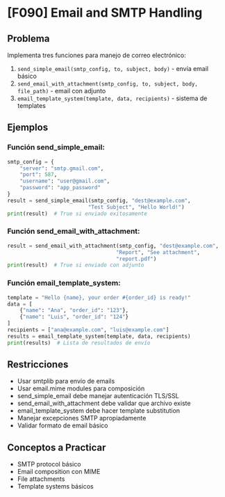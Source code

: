 # [F090] Email and SMTP Handling

## Problema

Implementa tres funciones para manejo de correo electrónico:

1. `send_simple_email(smtp_config, to, subject, body)` - envía email básico
2. `send_email_with_attachment(smtp_config, to, subject, body, file_path)` - email con adjunto
3. `email_template_system(template, data, recipients)` - sistema de templates

## Ejemplos

### Función send_simple_email:
```python
smtp_config = {
    "server": "smtp.gmail.com",
    "port": 587,
    "username": "user@gmail.com",
    "password": "app_password"
}
result = send_simple_email(smtp_config, "dest@example.com", 
                          "Test Subject", "Hello World!")
print(result)  # True si enviado exitosamente
```

### Función send_email_with_attachment:
```python
result = send_email_with_attachment(smtp_config, "dest@example.com",
                                   "Report", "See attachment", 
                                   "report.pdf")
print(result)  # True si enviado con adjunto
```

### Función email_template_system:
```python
template = "Hello {name}, your order #{order_id} is ready!"
data = [
    {"name": "Ana", "order_id": "123"},
    {"name": "Luis", "order_id": "124"}
]
recipients = ["ana@example.com", "luis@example.com"]
results = email_template_system(template, data, recipients)
print(results)  # Lista de resultados de envío
```

## Restricciones
- Usar smtplib para envío de emails
- Usar email.mime modules para composición
- send_simple_email debe manejar autenticación TLS/SSL
- send_email_with_attachment debe validar que archivo existe
- email_template_system debe hacer template substitution
- Manejar excepciones SMTP apropiadamente
- Validar formato de email básico

## Conceptos a Practicar
- SMTP protocol básico
- Email composition con MIME
- File attachments
- Template systems básicos
